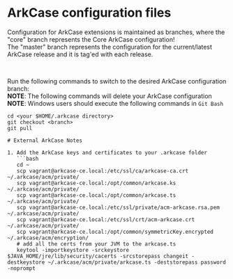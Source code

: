 # ArkCase configuration files

Configuration for ArkCase extensions is maintained as branches, where the "core" branch represents the Core ArkCase configuration!  
The "master" branch represents the configuration for the current/latest ArkCase release and it is tag'ed with each release.

&nbsp;
&nbsp;

Run the following commands to switch to the desired ArkCase configuration branch:  
**NOTE**: The following commands will delete your ArkCase configuration  
**NOTE**: Windows users should execute the following commands in `Git Bash`  

```
cd <your $HOME/.arkcase directory>
git checkout <branch>
git pull

# External ArkCase Notes

1. Add the ArkCase keys and certificates to your .arkcase folder
   ```bash
   cd ~
   scp vagrant@arkcase-ce.local:/etc/ssl/ca/arkcase-ca.crt ~/.arkcase/acm/private/
   scp vagrant@arkcase-ce.local:/opt/common/arkcase.ks ~/.arkcase/acm/private/
   scp vagrant@arkcase-ce.local:/opt/common/arkcase.ts ~/.arkcase/acm/private/
   scp vagrant@arkcase-ce.local:/etc/ssl/private/acm-arkcase.rsa.pem ~/.arkcase/acm/private/
   scp vagrant@arkcase-ce.local:/etc/ssl/crt/acm-arkcase.crt ~/.arkcase/acm/private/
   scp vagrant@arkcase-ce.local:/opt/common/symmetricKey.encrypted ~/.arkcase/acm/encryption/
   # add all the certs from your JVM to the arkcase.ts
   keytool -importkeystore -srckeystore $JAVA_HOME/jre/lib/security/cacerts -srcstorepass changeit -destkeystore ~/.arkcase/acm/private/arkcase.ts -deststorepass password -noprompt

   ```
